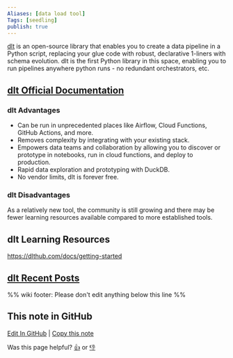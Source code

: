 ```yaml
---
Aliases: [data load tool]
Tags: [seedling]
publish: true
---
```


[dlt](https://pypi.org/project/dlt/) is an open-source library that enables you to create a data pipeline in a Python script, replacing your glue code with robust, declarative 1-liners with schema evolution. dlt is the first Python library in this space, enabling you to run pipelines anywhere python runs - no redundant orchestrators, etc.

## [dlt Official Documentation](https://dlthub.com/docs/intro)

### dlt Advantages

- Can be run in unprecedented places like Airflow, Cloud Functions, GitHub Actions, and more.
- Removes complexity by integrating with your existing stack.
- Empowers data teams and collaboration by allowing you to discover or prototype in notebooks, run in cloud functions, and deploy to production.
- Rapid data exploration and prototyping with DuckDB.
- No vendor limits, dlt is forever free.

### dlt Disadvantages
As a relatively new tool, the community is still growing and there may be fewer learning resources available compared to more established tools.


## dlt Learning Resources

https://dlthub.com/docs/getting-started

## [dlt Recent Posts](https://dlthub.com/docs/blog)

%% wiki footer: Please don't edit anything below this line %%

## This note in GitHub

<span class="git-footer">[Edit In GitHub](https://github.dev/data-engineering-community/data-engineering-wiki/blob/main/Tools/Data%20Ingestion/dlt.md "git-hub-edit-note") | [Copy this note](https://raw.githubusercontent.com/data-engineering-community/data-engineering-wiki/main/Tools/Data%20Ingestion/dlt.md "git-hub-copy-note")</span>

<span class="git-footer">Was this page helpful?
[👍](https://tally.so/r/mOaxjk?rating=Yes&url=https://dataengineering.wiki/Tools/Data%20Ingestion/dlt) or [👎](https://tally.so/r/mOaxjk?rating=No&url=https://dataengineering.wiki/Tools/Data%20Ingestion/dlt)</span>
